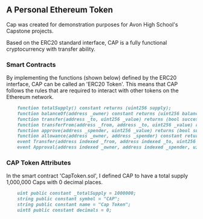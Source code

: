 ## A Personal Ethereum Token
Cap was created for demonstration purposes for Avon High School's Capstone projects.

Based on the ERC20 standard interface, CAP is a fully functional cryptocurrency with transfer ability.

### Smart Contracts

By implementing the functions (shown below) defined by the ERC20 interface, CAP can be called an 'ERC20 Token'. This means that CAP follows the rules that are required to interact with other tokens on the Ethereum network. 

```markdown
    function totalSupply() constant returns (uint256 supply);
    function balanceOf(address _owner) constant returns (uint256 balance);
    function transfer(address _to, uint256 _value) returns (bool success);
    function transferFrom(address _from, address _to, uint256 _value) returns (bool success);
    function approve(address _spender, uint256 _value) returns (bool success);
    function allowance(address _owner, address _spender) constant returns (uint256 remaining);
    event Transfer(address indexed _from, address indexed _to, uint256 _value);
    event Approval(address indexed _owner, address indexed _spender, uint256 _value);
```

### CAP Token Attributes

In the smart contract 'CapToken.sol', I defined CAP to have a total supply 1,000,000 Caps with 0 decimal places.

```markdown
    uint public constant _totalSupply = 1000000;
    string public constant symbol = "CAP";
    string public constant name = "Cap Token";
    uint8 public constant decimals = 0;
```

